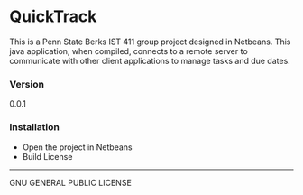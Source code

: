 # QuickTrack
This is a Penn State Berks IST 411 group project designed in Netbeans. This java application, when compiled, connects to a remote server to communicate with other client applications to manage tasks and due dates. 
### Version
0.0.1
### Installation
  - Open the project in Netbeans
  - Build
License
----
GNU GENERAL PUBLIC LICENSE
